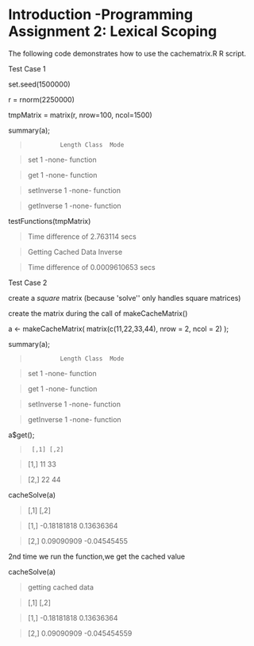 # Introduction -Programming Assignment 2: Lexical Scoping

The following code demonstrates how to use the cachematrix.R  R script.

Test Case 1

set.seed(1500000)

r = rnorm(2250000)

tmpMatrix = matrix(r, nrow=100, ncol=1500)

summary(a);

>              Length Class  Mode    

> set          1      -none- function

> get          1      -none- function

> setInverse   1      -none- function

> getInverse   1      -none- function

testFunctions(tmpMatrix)

> Time difference of 2.763114 secs

> Getting Cached Data Inverse

> Time difference of 0.0009610653 secs


Test Case 2

create a *square* matrix (because 'solve'' only handles square matrices)

create the matrix during the call of makeCacheMatrix()

a <- makeCacheMatrix( matrix(c(11,22,33,44), nrow = 2, ncol = 2) );


summary(a);

>              Length Class  Mode    

> set          1      -none- function

> get          1      -none- function

> setInverse   1      -none- function

> getInverse   1      -none- function

a$get();

>      [,1] [,2]

> [1,]    11   33

> [2,]    22   44


cacheSolve(a)

> [,1]        [,2]

> [1,] -0.18181818   0.13636364

> [2,]  0.09090909  -0.04545455

2nd time we run the function,we get the cached value

cacheSolve(a)

> getting cached data

> [,1]        [,2]

> [1,] -0.18181818   0.13636364

> [2,]  0.09090909  -0.045454559
